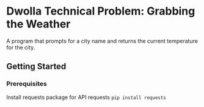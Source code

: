 # Dwolla Technical Problem: Grabbing the Weather
A program that prompts for a city name and returns the current temperature for the city.

## Getting Started
### Prerequisites
Install requests package for API requests
`pip install requests`